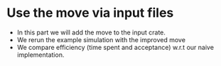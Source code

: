 # Use the move via input files

- In this part we will add the move to the input crate. 
- We rerun the example simulation with the improved move
- We compare efficiency (time spent and acceptance) w.r.t our naive implementation.